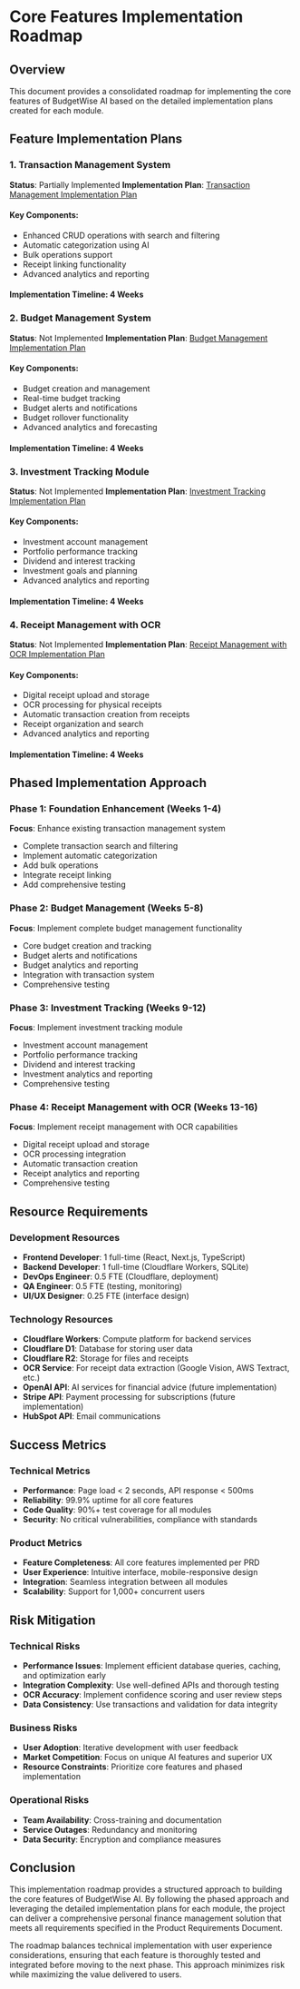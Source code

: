 # Core Features Implementation Roadmap

## Overview
This document provides a consolidated roadmap for implementing the core features of BudgetWise AI based on the detailed implementation plans created for each module.

## Feature Implementation Plans

### 1. Transaction Management System
**Status**: Partially Implemented
**Implementation Plan**: [Transaction Management Implementation Plan](TRANSACTION_MANAGEMENT_IMPLEMENTATION_PLAN.md)

#### Key Components:
- Enhanced CRUD operations with search and filtering
- Automatic categorization using AI
- Bulk operations support
- Receipt linking functionality
- Advanced analytics and reporting

#### Implementation Timeline: 4 Weeks

### 2. Budget Management System
**Status**: Not Implemented
**Implementation Plan**: [Budget Management Implementation Plan](BUDGET_MANAGEMENT_IMPLEMENTATION_PLAN.md)

#### Key Components:
- Budget creation and management
- Real-time budget tracking
- Budget alerts and notifications
- Budget rollover functionality
- Advanced analytics and forecasting

#### Implementation Timeline: 4 Weeks

### 3. Investment Tracking Module
**Status**: Not Implemented
**Implementation Plan**: [Investment Tracking Implementation Plan](INVESTMENT_TRACKING_IMPLEMENTATION_PLAN.md)

#### Key Components:
- Investment account management
- Portfolio performance tracking
- Dividend and interest tracking
- Investment goals and planning
- Advanced analytics and reporting

#### Implementation Timeline: 4 Weeks

### 4. Receipt Management with OCR
**Status**: Not Implemented
**Implementation Plan**: [Receipt Management with OCR Implementation Plan](RECEIPT_MANAGEMENT_OCR_IMPLEMENTATION_PLAN.md)

#### Key Components:
- Digital receipt upload and storage
- OCR processing for physical receipts
- Automatic transaction creation from receipts
- Receipt organization and search
- Advanced analytics and reporting

#### Implementation Timeline: 4 Weeks

## Phased Implementation Approach

### Phase 1: Foundation Enhancement (Weeks 1-4)
**Focus**: Enhance existing transaction management system
- Complete transaction search and filtering
- Implement automatic categorization
- Add bulk operations
- Integrate receipt linking
- Add comprehensive testing

### Phase 2: Budget Management (Weeks 5-8)
**Focus**: Implement complete budget management functionality
- Core budget creation and tracking
- Budget alerts and notifications
- Budget analytics and reporting
- Integration with transaction system
- Comprehensive testing

### Phase 3: Investment Tracking (Weeks 9-12)
**Focus**: Implement investment tracking module
- Investment account management
- Portfolio performance tracking
- Dividend and interest tracking
- Investment analytics and reporting
- Comprehensive testing

### Phase 4: Receipt Management with OCR (Weeks 13-16)
**Focus**: Implement receipt management with OCR capabilities
- Digital receipt upload and storage
- OCR processing integration
- Automatic transaction creation
- Receipt analytics and reporting
- Comprehensive testing

## Resource Requirements

### Development Resources
- **Frontend Developer**: 1 full-time (React, Next.js, TypeScript)
- **Backend Developer**: 1 full-time (Cloudflare Workers, SQLite)
- **DevOps Engineer**: 0.5 FTE (Cloudflare, deployment)
- **QA Engineer**: 0.5 FTE (testing, monitoring)
- **UI/UX Designer**: 0.25 FTE (interface design)

### Technology Resources
- **Cloudflare Workers**: Compute platform for backend services
- **Cloudflare D1**: Database for storing user data
- **Cloudflare R2**: Storage for files and receipts
- **OCR Service**: For receipt data extraction (Google Vision, AWS Textract, etc.)
- **OpenAI API**: AI services for financial advice (future implementation)
- **Stripe API**: Payment processing for subscriptions (future implementation)
- **HubSpot API**: Email communications

## Success Metrics

### Technical Metrics
- **Performance**: Page load < 2 seconds, API response < 500ms
- **Reliability**: 99.9% uptime for all core features
- **Code Quality**: 90%+ test coverage for all modules
- **Security**: No critical vulnerabilities, compliance with standards

### Product Metrics
- **Feature Completeness**: All core features implemented per PRD
- **User Experience**: Intuitive interface, mobile-responsive design
- **Integration**: Seamless integration between all modules
- **Scalability**: Support for 1,000+ concurrent users

## Risk Mitigation

### Technical Risks
- **Performance Issues**: Implement efficient database queries, caching, and optimization early
- **Integration Complexity**: Use well-defined APIs and thorough testing
- **OCR Accuracy**: Implement confidence scoring and user review steps
- **Data Consistency**: Use transactions and validation for data integrity

### Business Risks
- **User Adoption**: Iterative development with user feedback
- **Market Competition**: Focus on unique AI features and superior UX
- **Resource Constraints**: Prioritize core features and phased implementation

### Operational Risks
- **Team Availability**: Cross-training and documentation
- **Service Outages**: Redundancy and monitoring
- **Data Security**: Encryption and compliance measures

## Conclusion

This implementation roadmap provides a structured approach to building the core features of BudgetWise AI. By following the phased approach and leveraging the detailed implementation plans for each module, the project can deliver a comprehensive personal finance management solution that meets all requirements specified in the Product Requirements Document.

The roadmap balances technical implementation with user experience considerations, ensuring that each feature is thoroughly tested and integrated before moving to the next phase. This approach minimizes risk while maximizing the value delivered to users.